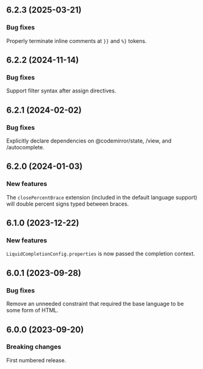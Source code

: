 ## 6.2.3 (2025-03-21)

### Bug fixes

Properly terminate inline comments at `}}` and `%}` tokens.

## 6.2.2 (2024-11-14)

### Bug fixes

Support filter syntax after assign directives.

## 6.2.1 (2024-02-02)

### Bug fixes

Explicitly declare dependencies on @codemirror/state, /view, and /autocomplete.

## 6.2.0 (2024-01-03)

### New features

The `closePercentBrace` extension (included in the default language support) will double percent signs typed between braces.

## 6.1.0 (2023-12-22)

### New features

`LiquidCompletionConfig.properties` is now passed the completion context.

## 6.0.1 (2023-09-28)

### Bug fixes

Remove an unneeded constraint that required the base language to be some form of HTML.

## 6.0.0 (2023-09-20)

### Breaking changes

First numbered release.
